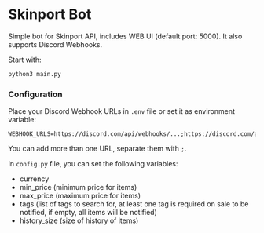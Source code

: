 # Skinport Bot
Simple bot for Skinport API, includes WEB UI (default port: 5000). It also supports Discord Webhooks. 

Start with:
```bash
python3 main.py
```

### Configuration

Place your Discord Webhook URLs in `.env` file or set it as environment variable:
```
WEBHOOK_URLS=https://discord.com/api/webhooks/...;https://discord.com/api/webhooks/...
```
You can add more than one URL, separate them with `;`.

In `config.py` file, you can set the following variables:
- currency
- min_price (minimum price for items)
- max_price (maximum price for items)
- tags (list of tags to search for, at least one tag is required on sale to be notified, if empty, all items will be notified)
- history_size (size of history of items)